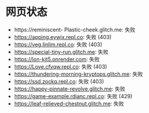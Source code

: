 # 网页状态
- https://reminiscent- Plastic-cheek.glitch.me: 失败
- https://apping.eywjx.repl.co: 失败 (403)
- https://veg.linlim.repl.co: 失败 (403)
- https://special-tiny-run.glitch.me: 失败
- https://lon-kjt5.onrender.com: 失败
- https://Love.cfvqw.repl.co: 失败 (403)
- https://thundering-morning-kryptops.glitch.me: 失败
- https://ssd.zockq.repl.co: 失败 (403)
- https://happy-pinnate-revolve.glitch.me: 失败
- https://game-example.rdianc.repl.co: 失败 (429)
- https://leaf-relieved-chestnut.glitch.me: 失败
